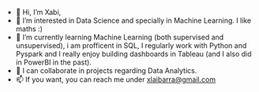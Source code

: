 - 👋 Hi, I’m Xabi,
- 👀 I’m interested in Data Science and specially in Machine Learning. I like maths :)
- 🌱 I’m currently learning Machine Learning (both supervised and unsupervised), i am profficent in SQL, I regularly work with Python and Pyspark and I really enjoy building dashboards in Tableau (and I also did in PowerBI in the past).
- 💞️ I can collaborate in projects regarding Data Analytics.
- 📫 If you want, you can reach me under xlaibarra@gmail.com

<!---
waxa2/waxa2 is a ✨ special ✨ repository because its `README.md` (this file) appears on your GitHub profile.
You can click the Preview link to take a look at your changes.
--->
